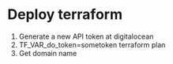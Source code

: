 # Deploy terraform

1. Generate a new API token at digitalocean
1. TF_VAR_do_token=sometoken terraform plan 
1. Get domain name
